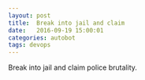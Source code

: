 ```yaml
---
layout: post
title:  Break into jail and claim
date:   2016-09-19 15:00:01
categories: autobot
tags: devops
---
```


Break into jail and claim police brutality.
